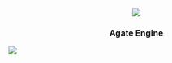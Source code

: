 <center>
  <img src="https://avatars3.githubusercontent.com/u/49488141?s=200&v=4"/> 
  <h3>Agate Engine</h3>
</center>
<img src="https://i.imgur.com/yzrD01Z.png"/> 
